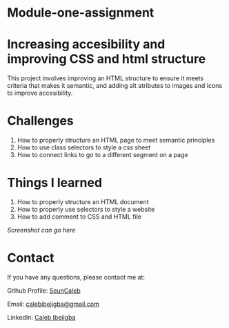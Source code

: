 # Module-one-assignment
# Increasing accesibility and improving CSS and html structure 

This project involves improving an HTML structure to ensure it meets criteria that makes it semantic, and adding alt atributes to images and icons to improve accesibility. 

# Challenges 
1. How to properly structure an HTML page to meet semantic principles
2. How to use class selectors to style a css sheet
3. How to connect links to go to a different segment on a page
 
 
# Things I learned
1. How to properly structure an HTML document 
2. How to properly use selectors to style a website
3. How to add comment to CSS and HTML file

*Screenshot can go here* 
 
# Contact

If you have any questions, please contact me at: 
 
  Github Profile: [ SeunCaleb ]( https://github.com/seuncaleb )  

  Email:  calebibejigba@gmail.com

  LinkedIn: [ Caleb Ibejigba ]( https://www.linkedin.com/in/calebibejigba)
